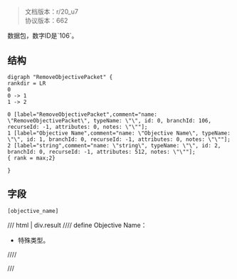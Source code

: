 # <!-- md:samp RemoveObjectivePacket -->

> 文档版本：r/20_u7<br/>协议版本：662

<!-- md:samp RemoveObjectivePacket -->数据包，数字ID是`106`。

## 结构

```viz
digraph "RemoveObjectivePacket" {
rankdir = LR
0
0 -> 1
1 -> 2

0 [label="RemoveObjectivePacket",comment="name: \"RemoveObjectivePacket\", typeName: \"\", id: 0, branchId: 106, recurseId: -1, attributes: 0, notes: \"\""];
1 [label="Objective Name",comment="name: \"Objective Name\", typeName: \"\", id: 1, branchId: 0, recurseId: -1, attributes: 0, notes: \"\""];
2 [label="string",comment="name: \"string\", typeName: \"\", id: 2, branchId: 0, recurseId: -1, attributes: 512, notes: \"\""];
{ rank = max;2}

}

```

## 字段

```title='RemoveObjectivePacket'
[objective_name]
```

/// html | div.result
//// define
Objective Name：[<!-- md:samp string -->](../types/string.md)

- 特殊类型。


////

///

